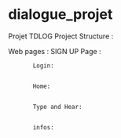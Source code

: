 # dialogue_projet
Projet TDLOG 
Project Structure :


Web pages :  SIGN UP Page :


           Login:
           
 
           Home:
          
          
           Type and Hear:
           
           
           infos:
           
           
       
           
